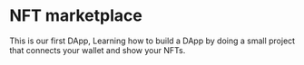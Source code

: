# NFT marketplace
This is our first DApp, Learning how to build a DApp by doing a small project that connects your wallet and show your NFTs.